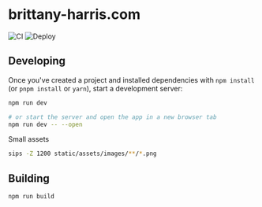 # brittany-harris.com

![CI](https://github.com/brittharr/brittharr.github.io/actions/workflows/ci.yml/badge.svg)
![Deploy](https://github.com/brittharr/brittharr.github.io/actions/workflows/deploy.yml/badge.svg)

## Developing

Once you've created a project and installed dependencies with `npm install` (or `pnpm install` or `yarn`), start a development server:

```bash
npm run dev

# or start the server and open the app in a new browser tab
npm run dev -- --open
```

Small assets

```bash
sips -Z 1200 static/assets/images/**/*.png
```

## Building

```bash
npm run build
```

